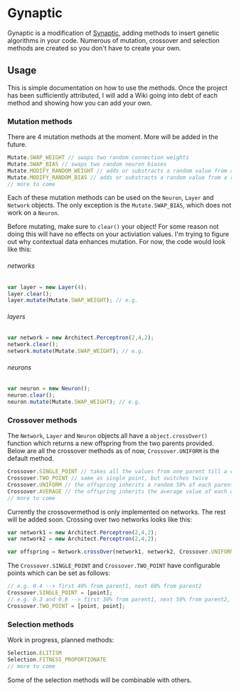 Gynaptic
========
Gynaptic is a modification of [Synaptic](https://github.com/cazala/synaptic), adding methods to insert genetic algorithms in your code. Numerous of mutation, crossover and selection methods are created so you don't have to create your own. 

## Usage
This is simple documentation on how to use the methods. Once the project has been sufficiently attributed, I will add a Wiki going into debt of each method and showing how you can add your own.

### Mutation methods
There are 4 mutation methods at the moment. More will be added in the future.
```javascript
Mutate.SWAP_WEIGHT // swaps two random connection weights
Mutate.SWAP_BIAS // swaps two random neuron biases
Mutate.MODIFY_RANDOM_WEIGHT // adds or substracts a random value from a random connection weight
Mutate.MODIFY_RANDOM_BIAS // adds or substracts a random value from a random neuron bias
// more to come
```
Each of these mutation methods can be used on the `Neuron`, `Layer` and `Network` objects. The only exception is the `Mutate.SWAP_BIAS`, which does not work on a `Neuron`.

Before mutating, make sure to `clear()` your object! For some reason not doing this will have no effects on your activiation values. I'm trying to figure out why contextual data enhances mutation. For now, the code would look like this:

###### networks
```javascript
var layer = new Layer(4);
layer.clear();
layer.mutate(Mutate.SWAP_WEIGHT); // e.g.
```
###### layers
```javascript
var network = new Architect.Perceptron(2,4,2);
network.clear();
network.mutate(Mutate.SWAP_WEIGHT); // e.g.
```
###### neurons
```javascript
var neuron = new Neuron();
neuron.clear();
neuron.mutate(Mutate.SWAP_WEIGHT); // e.g.
```


### Crossover methods
The `Network`, `Layer` and `Neuron` objects all have a `object.crossOver()` function which returns a new offspring from the two parents provided. Below are all the crossover methods as of now, `Crossover.UNIFORM` is the default method.
```javascript
Crossover.SINGLE_POINT // takes all the values from one parent till a certain point, afterwards the other parent
Crossover.TWO_POINT // same as single point, but switches twice
Crossover.UNIFORM // the offspring inherits a random 50% of each parents biases and weights
Crossover.AVERAGE // the offspring inherits the average value of each weight and bias of its parents
// more to come
```
Currently the crossovermethod is only implemented on networks. The rest will be added soon. Crossing over two networks looks like this:
```javascript
var network1 = new Architect.Perceptron(2,4,2);
var network2 = new Architect.Perceptron(2,4,2);

var offspring = Network.crossOver(network1, network2, Crossover.UNIFORM)
```

The `Crossover.SINGLE_POINT` and `Crossover.TWO_POINT` have configurable points which can be set as follows:
```javascript
// e.g. 0.4 --> first 40% from parent1, next 60% from parent2
Crossover.SINGLE_POINT = [point];
// e.g. 0.3 and 0.8 --> first 30% from parent1, next 50% from parent2, last 20% from parent1
Crossover.TWO_POINT = [point, point]; 
```
### Selection methods
Work in progress, planned methods:
```javascript
Selection.ELITISM
Selection.FITNESS_PROPORTIONATE
// more to come
```
Some of the selection methods will be combinable with others.
